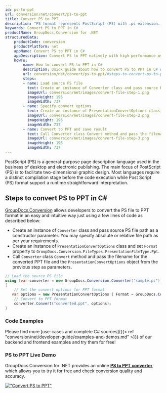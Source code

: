 ```yaml
---
id: ps-to-ppt
url: conversion/net/convert/ps-to-ppt
title: Convert PS to PPT
description: "PS format represents PostScript (PS) with .ps extension. Learn how to convert PS to PPT file programmatically in C# language using GroupDocs.Conversion for .NET library."
keywords: Convert PS to PPT in C#
productName: GroupDocs.Conversion for .NET
structuredData:
    productCode: conversion
    productPlatform: net
    appName: Convert PS to PPT in C#
    appDescription: Convert PS to PPT natively with high performance using C# language and server side GroupDocs.Conversion for .NET APIs, without the use of any software like Microsoft or Open Office.
    howTo:
        name: How to convert PS to PPT in C# 
        description: Quick guide about how to convert PS to PPT in C# with high performance and accuracy.
        url: conversion/net/convert/ps-to-ppt/#steps-to-convert-ps-to-ppt-in-c
        steps:
        - name: Load source PS file 
          text: Create an instance of Converter class and pass source PS file path as a constructor parameter. You may specify absolute or relative file path as per your requirements. 
          imageUrl: conversion/net/images/convert-file-step-1.png
          imageHeight: 196
          imageWidth: 737
        - name: Specify convert options 
          text: Create an instance of PresentationConvertOptions class.
          imageUrl: conversion/net/images/convert-file-step-2.png
          imageHeight: 196
          imageWidth: 737
        - name: Convert to PPT and save result 
          text: Call Converter class Convert method and pass the filename for the converted HTML file and the PresentationConvertOptions object from the previous step as parameters.
          imageUrl: conversion/net/images/convert-file-step-3.png
          imageHeight: 196
          imageWidth: 737
---
```


PostScript (PS) is a general-purpose page description language used in the business of desktop and electronic publishing. The main focus of PostScript (PS) is to facilitate two-dimensional graphic design. Most languages require a distinct compilation stage before the code execution while Post Script (PS) format support a runtime straightforward interpretation.

## Steps to convert PS to PPT in C#

[GroupDocs.Conversion](https://products.groupdocs.com/conversion/net) allows developers to convert the PS file to PPT format in an easy and intuitive way just using a few lines of code as described below:

* Create an instance of `Converter` class and pass source PS file path as a constructor parameter. You may specify absolute or relative file path as per your requirements. 
* Create an instance of `PresentationConvertOptions` class and set `Format` property to `GroupDocs.Conversion.FileTypes.PresentationFileType.Ppt`.
* Call `Converter` class `Convert` method and pass the filename for the converted PPT file and the `PresentationConvertOptions` object from the previous step as parameters.

```csharp
// Load the source PS file
using (var converter = new GroupDocs.Conversion.Converter("sample.ps"))
{
    // Set the convert options for PPT format
   var options = new PresentationConvertOptions { Format = GroupDocs.Conversion.FileTypes.PresentationFileType.Ppt };
    // Convert to PPT format
    converter.Convert("converted.ppt", options);
}
```

### Code Examples

Please find more [use-cases and complete C# sources]({{< ref "conversion/net/developer-guide/examples-and-demos.md" >}}) of our backend and frontend examples and try them for free!

### PS to PPT Live Demo

GroupDocs.Conversion for .NET provides an online [**PS to PPT converter**](https://products.groupdocs.app/conversion/ps-to-ppt), which allows you to try it for free and check conversion quality and accuracy.

[!["Convert PS to PPT"](conversion/net/images/convert-to-ppt/convert-ps-to-ppt.png)](https://products.groupdocs.app/conversion/ps-to-ppt)